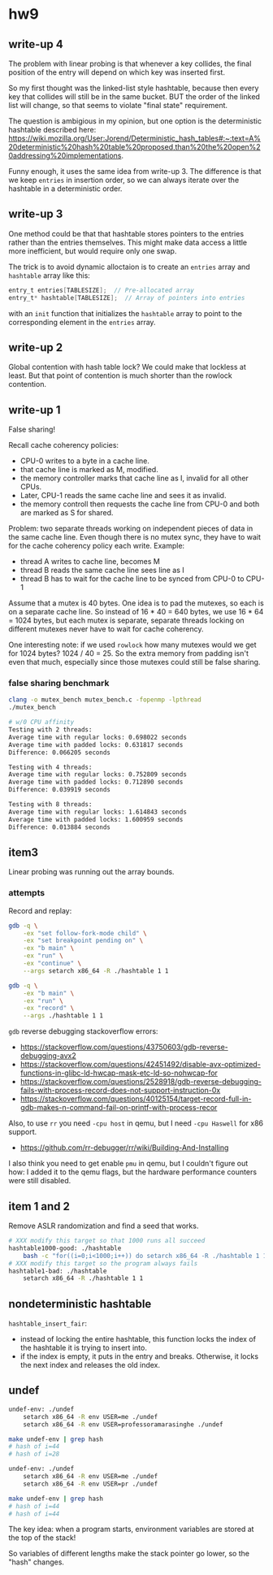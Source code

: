 # hw9

## write-up 4

The problem with linear probing is that whenever a key collides, the final position of the entry will depend on which key was inserted first. 

So my first thought was the linked-list style hashtable, because then every key that collides will still be in the same bucket. BUT the order of the linked list will change, so that seems to violate "final state" requirement.

The question is ambigious in my opinion, but one option is the
deterministic hashtable described here:
https://wiki.mozilla.org/User:Jorend/Deterministic_hash_tables#:~:text=A%20deterministic%20hash%20table%20proposed,than%20the%20open%20addressing%20implementations.

Funny enough, it uses the same idea from write-up 3. 
The difference is that we keep `entries` in insertion order,
so we can always iterate over the hashtable in a deterministic
order.

## write-up 3

One method could be that that hashtable stores pointers to the entries rather than the entries themselves. This might make data access a little more inefficient, but would require only one swap. 

The trick is to avoid dynamic alloctaion is to create
an `entries` array and `hashtable` array like this:
```c
entry_t entries[TABLESIZE];  // Pre-allocated array
entry_t* hashtable[TABLESIZE];  // Array of pointers into entries
```
with an `init` function that initializes the `hashtable` array
to point to the corresponding element in the `entries` array.

## write-up 2

Global contention with hash table lock?
We could make that lockless at least.
But that point of contention is much shorter than the 
rowlock contention.

## write-up 1

False sharing!

Recall cache coherency policies:
* CPU-0 writes to a byte in a cache line. 
* that cache line is marked as M, modified.
* the memory controller marks that cache line as I, invalid
  for all other CPUs.
* Later, CPU-1 reads the same cache line and sees it as invalid.
* the memory controll then requests the cache line from 
  CPU-0 and both are marked as S for shared. 

Problem: two separate threads working on independent pieces of
data in the same cache line. Even though there is no mutex sync,
they have to wait for the cache coherency policy each write. 
Example:
* thread A writes to cache line, becomes M
* thread B reads the same cache line sees line as I
* thread B has to wait for the cache line to be synced
  from CPU-0 to CPU-1

Assume that a mutex is 40 bytes. One idea is to pad the mutexes,
so each is on a separate cache line. So instead of 16 * 40 = 640 bytes,
we use 16 * 64 = 1024 bytes, but each mutex is separate, 
separate threads locking on different mutexes never have to wait for
cache coherency.

One interesting note: if we used `rowlock` how many mutexes would we get for
1024 bytes? 1024 / 40 = 25. So the extra memory from padding isn't even that much,
especially since those mutexes could still be false sharing.

### false sharing benchmark

```bash
clang -o mutex_bench mutex_bench.c -fopenmp -lpthread
./mutex_bench

# w/0 CPU affinity
Testing with 2 threads:
Average time with regular locks: 0.698022 seconds
Average time with padded locks: 0.631817 seconds
Difference: 0.066205 seconds

Testing with 4 threads:
Average time with regular locks: 0.752809 seconds
Average time with padded locks: 0.712890 seconds
Difference: 0.039919 seconds

Testing with 8 threads:
Average time with regular locks: 1.614843 seconds
Average time with padded locks: 1.600959 seconds
Difference: 0.013884 seconds
```

## item3 

Linear probing was running out the array bounds.

### attempts

Record and replay:
```bash
gdb -q \
    -ex "set follow-fork-mode child" \
    -ex "set breakpoint pending on" \
    -ex "b main" \
    -ex "run" \
    -ex "continue" \
    --args setarch x86_64 -R ./hashtable 1 1
```

```bash
gdb -q \
    -ex "b main" \
    -ex "run" \
    -ex "record" \
    --args ./hashtable 1 1
```

`gdb` reverse debugging stackoverflow errors:
* https://stackoverflow.com/questions/43750603/gdb-reverse-debugging-avx2
* https://stackoverflow.com/questions/42451492/disable-avx-optimized-functions-in-glibc-ld-hwcap-mask-etc-ld-so-nohwcap-for
* https://stackoverflow.com/questions/2528918/gdb-reverse-debugging-fails-with-process-record-does-not-support-instruction-0x
* https://stackoverflow.com/questions/40125154/target-record-full-in-gdb-makes-n-command-fail-on-printf-with-process-recor

Also, to use `rr` you need `-cpu host` in qemu, but I need `-cpu Haswell` for x86 support.
* https://github.com/rr-debugger/rr/wiki/Building-And-Installing

I also think you need to get enable `pmu` in qemu, but I couldn't figure out how:
I added it to the qemu flags, but the hardware performance counters were still disabled.


## item 1 and 2

Remove ASLR randomization and find a seed that works.

```bash
# XXX modify this target so that 1000 runs all succeed
hashtable1000-good: ./hashtable
	bash -c "for((i=0;i<1000;i++)) do setarch x86_64 -R ./hashtable 1 100; done"
# XXX modify this target so the program always fails
hashtable1-bad: ./hashtable
	setarch x86_64 -R ./hashtable 1 1
``` 

## nondeterministic hashtable

`hashtable_insert_fair`:
* instead of locking the entire hashtable, 
  this function locks the index of the hashtable
  it is trying to insert into. 
* if the index is empty, it puts in the entry and
  breaks. Otherwise, it locks the next index and
  releases the old index.


## undef

```bash
undef-env: ./undef
	setarch x86_64 -R env USER=me ./undef
	setarch x86_64 -R env USER=professoramarasinghe ./undef

make undef-env | grep hash
# hash of i=44
# hash of i=28
```


```bash
undef-env: ./undef
	setarch x86_64 -R env USER=me ./undef
	setarch x86_64 -R env USER=pr ./undef

make undef-env | grep hash
# hash of i=44
# hash of i=44
```

The key idea: when a program starts,
environment variables are stored at the top of the stack!

So variables of different lengths make the stack pointer
go lower, so the "hash" changes.




